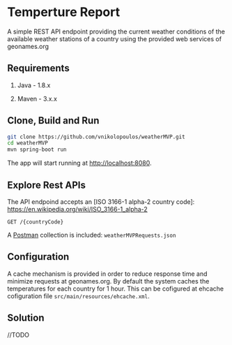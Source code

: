 # Temperture Report
A simple REST API endpoint providing the current weather conditions of the available weather stations of a country using the provided web services of
geonames.org

## Requirements

1. Java - 1.8.x

2. Maven - 3.x.x

## Clone, Build and Run
```bash
git clone https://github.com/vnikolopoulos/weatherMVP.git
cd weatherMVP
mvn spring-boot run
```
The app will start running at <http://localhost:8080>.

## Explore Rest APIs

The API endpoind accepts an [ISO 3166-1 alpha-2 country code]: https://en.wikipedia.org/wiki/ISO_3166-1_alpha-2

    GET /{countryCode}

A [Postman](https://www.getpostman.com/) collection is included: `weatherMVPRequests.json`

## Configuration
A cache mechanism is provided in order to reduce response time and minimize requests at geonames.org. By default the system caches the temperatures for each country for 1 hour. This can be cofigured at ehcache cofiguration file `src/main/resources/ehcache.xml`.

## Solution
//TODO
